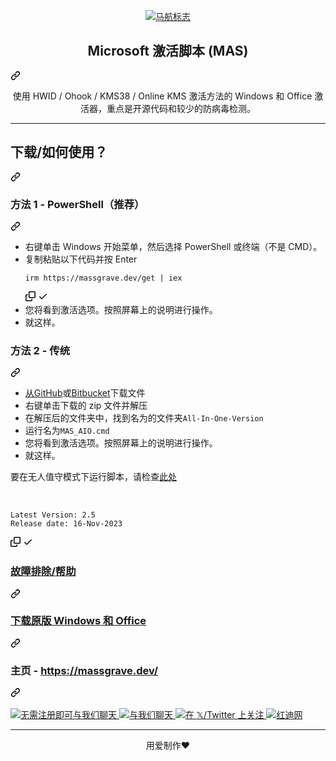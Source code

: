 <div class="Box-sc-g0xbh4-0 bJMeLZ js-snippet-clipboard-copy-unpositioned" data-hpc="true"><article class="markdown-body entry-content container-lg" itemprop="text"><p align="center" dir="auto"><a target="_blank" rel="noopener noreferrer nofollow" href="https://camo.githubusercontent.com/7374fee1d458a89566ded63be24cdd83cc545c81d65424063ed3b67d77f7b4ce/68747470733a2f2f6d61737367726176652e6465762f696d616765732f6c6f676f5f736d616c6c2e706e67"><img src="https://camo.githubusercontent.com/7374fee1d458a89566ded63be24cdd83cc545c81d65424063ed3b67d77f7b4ce/68747470733a2f2f6d61737367726176652e6465762f696d616765732f6c6f676f5f736d616c6c2e706e67" alt="马航标志" data-canonical-src="https://massgrave.dev/images/logo_small.png" style="max-width: 100%;"></a></p>
<div class="markdown-heading" dir="auto"><h1 align="center" tabindex="-1" class="heading-element" dir="auto"><font style="vertical-align: inherit;"><font style="vertical-align: inherit;">Microsoft 激活脚本 (MAS)</font></font></h1><a id="user-content-microsoft--activation--scripts-mas" class="anchor-element" aria-label="永久链接：Microsoft 激活脚本 (MAS)" href="#microsoft--activation--scripts-mas"><svg class="octicon octicon-link" viewBox="0 0 16 16" version="1.1" width="16" height="16" aria-hidden="true"><path d="m7.775 3.275 1.25-1.25a3.5 3.5 0 1 1 4.95 4.95l-2.5 2.5a3.5 3.5 0 0 1-4.95 0 .751.751 0 0 1 .018-1.042.751.751 0 0 1 1.042-.018 1.998 1.998 0 0 0 2.83 0l2.5-2.5a2.002 2.002 0 0 0-2.83-2.83l-1.25 1.25a.751.751 0 0 1-1.042-.018.751.751 0 0 1-.018-1.042Zm-4.69 9.64a1.998 1.998 0 0 0 2.83 0l1.25-1.25a.751.751 0 0 1 1.042.018.751.751 0 0 1 .018 1.042l-1.25 1.25a3.5 3.5 0 1 1-4.95-4.95l2.5-2.5a3.5 3.5 0 0 1 4.95 0 .751.751 0 0 1-.018 1.042.751.751 0 0 1-1.042.018 1.998 1.998 0 0 0-2.83 0l-2.5 2.5a1.998 1.998 0 0 0 0 2.83Z"></path></svg></a></div>
<p align="center" dir="auto"><font style="vertical-align: inherit;"><font style="vertical-align: inherit;">使用 HWID / Ohook / KMS38 / Online KMS 激活方法的 Windows 和 Office 激活器，重点是开源代码和较少的防病毒检测。</font></font></p>
<hr>
<div class="markdown-heading" dir="auto"><h2 tabindex="-1" class="heading-element" dir="auto"><font style="vertical-align: inherit;"><font style="vertical-align: inherit;">下载/如何使用？</font></font></h2><a id="user-content-download--how-to-use-it" class="anchor-element" aria-label="永久链接：下载/如何使用它？" href="#download--how-to-use-it"><svg class="octicon octicon-link" viewBox="0 0 16 16" version="1.1" width="16" height="16" aria-hidden="true"><path d="m7.775 3.275 1.25-1.25a3.5 3.5 0 1 1 4.95 4.95l-2.5 2.5a3.5 3.5 0 0 1-4.95 0 .751.751 0 0 1 .018-1.042.751.751 0 0 1 1.042-.018 1.998 1.998 0 0 0 2.83 0l2.5-2.5a2.002 2.002 0 0 0-2.83-2.83l-1.25 1.25a.751.751 0 0 1-1.042-.018.751.751 0 0 1-.018-1.042Zm-4.69 9.64a1.998 1.998 0 0 0 2.83 0l1.25-1.25a.751.751 0 0 1 1.042.018.751.751 0 0 1 .018 1.042l-1.25 1.25a3.5 3.5 0 1 1-4.95-4.95l2.5-2.5a3.5 3.5 0 0 1 4.95 0 .751.751 0 0 1-.018 1.042.751.751 0 0 1-1.042.018 1.998 1.998 0 0 0-2.83 0l-2.5 2.5a1.998 1.998 0 0 0 0 2.83Z"></path></svg></a></div>
<div class="markdown-heading" dir="auto"><h3 tabindex="-1" class="heading-element" dir="auto"><font style="vertical-align: inherit;"><font style="vertical-align: inherit;">方法 1 - PowerShell（推荐）</font></font></h3><a id="user-content-method-1---powershell-recommended" class="anchor-element" aria-label="永久链接：方法 1 - PowerShell（推荐）" href="#method-1---powershell-recommended"><svg class="octicon octicon-link" viewBox="0 0 16 16" version="1.1" width="16" height="16" aria-hidden="true"><path d="m7.775 3.275 1.25-1.25a3.5 3.5 0 1 1 4.95 4.95l-2.5 2.5a3.5 3.5 0 0 1-4.95 0 .751.751 0 0 1 .018-1.042.751.751 0 0 1 1.042-.018 1.998 1.998 0 0 0 2.83 0l2.5-2.5a2.002 2.002 0 0 0-2.83-2.83l-1.25 1.25a.751.751 0 0 1-1.042-.018.751.751 0 0 1-.018-1.042Zm-4.69 9.64a1.998 1.998 0 0 0 2.83 0l1.25-1.25a.751.751 0 0 1 1.042.018.751.751 0 0 1 .018 1.042l-1.25 1.25a3.5 3.5 0 1 1-4.95-4.95l2.5-2.5a3.5 3.5 0 0 1 4.95 0 .751.751 0 0 1-.018 1.042.751.751 0 0 1-1.042.018 1.998 1.998 0 0 0-2.83 0l-2.5 2.5a1.998 1.998 0 0 0 0 2.83Z"></path></svg></a></div>
<ul dir="auto">
<li><font style="vertical-align: inherit;"><font style="vertical-align: inherit;">右键单击 Windows 开始菜单，然后选择 PowerShell 或终端（不是 CMD）。</font></font></li>
<li><font style="vertical-align: inherit;"><font style="vertical-align: inherit;">复制粘贴以下代码并按 Enter
</font></font><div class="snippet-clipboard-content notranslate position-relative overflow-auto"><pre class="notranslate"><code>irm https://massgrave.dev/get | iex
</code></pre><div class="zeroclipboard-container">
    <clipboard-copy aria-label="Copy" class="ClipboardButton btn btn-invisible js-clipboard-copy m-2 p-0 tooltipped-no-delay d-flex flex-justify-center flex-items-center" data-copy-feedback="Copied!" data-tooltip-direction="w" value="irm https://massgrave.dev/get | iex" tabindex="0" role="button">
      <svg aria-hidden="true" height="16" viewBox="0 0 16 16" version="1.1" width="16" data-view-component="true" class="octicon octicon-copy js-clipboard-copy-icon">
    <path d="M0 6.75C0 5.784.784 5 1.75 5h1.5a.75.75 0 0 1 0 1.5h-1.5a.25.25 0 0 0-.25.25v7.5c0 .138.112.25.25.25h7.5a.25.25 0 0 0 .25-.25v-1.5a.75.75 0 0 1 1.5 0v1.5A1.75 1.75 0 0 1 9.25 16h-7.5A1.75 1.75 0 0 1 0 14.25Z"></path><path d="M5 1.75C5 .784 5.784 0 6.75 0h7.5C15.216 0 16 .784 16 1.75v7.5A1.75 1.75 0 0 1 14.25 11h-7.5A1.75 1.75 0 0 1 5 9.25Zm1.75-.25a.25.25 0 0 0-.25.25v7.5c0 .138.112.25.25.25h7.5a.25.25 0 0 0 .25-.25v-7.5a.25.25 0 0 0-.25-.25Z"></path>
</svg>
      <svg aria-hidden="true" height="16" viewBox="0 0 16 16" version="1.1" width="16" data-view-component="true" class="octicon octicon-check js-clipboard-check-icon color-fg-success d-none">
    <path d="M13.78 4.22a.75.75 0 0 1 0 1.06l-7.25 7.25a.75.75 0 0 1-1.06 0L2.22 9.28a.751.751 0 0 1 .018-1.042.751.751 0 0 1 1.042-.018L6 10.94l6.72-6.72a.75.75 0 0 1 1.06 0Z"></path>
</svg>
    </clipboard-copy>
  </div></div>
</li>
<li><font style="vertical-align: inherit;"><font style="vertical-align: inherit;">您将看到激活选项。</font><font style="vertical-align: inherit;">按照屏幕上的说明进行操作。</font></font></li>
<li><font style="vertical-align: inherit;"><font style="vertical-align: inherit;">就这样。</font></font></li>
</ul>
<div class="markdown-heading" dir="auto"><h3 tabindex="-1" class="heading-element" dir="auto"><font style="vertical-align: inherit;"><font style="vertical-align: inherit;">方法 2 - 传统</font></font></h3><a id="user-content-method-2---traditional" class="anchor-element" aria-label="永久链接：方法 2 - 传统" href="#method-2---traditional"><svg class="octicon octicon-link" viewBox="0 0 16 16" version="1.1" width="16" height="16" aria-hidden="true"><path d="m7.775 3.275 1.25-1.25a3.5 3.5 0 1 1 4.95 4.95l-2.5 2.5a3.5 3.5 0 0 1-4.95 0 .751.751 0 0 1 .018-1.042.751.751 0 0 1 1.042-.018 1.998 1.998 0 0 0 2.83 0l2.5-2.5a2.002 2.002 0 0 0-2.83-2.83l-1.25 1.25a.751.751 0 0 1-1.042-.018.751.751 0 0 1-.018-1.042Zm-4.69 9.64a1.998 1.998 0 0 0 2.83 0l1.25-1.25a.751.751 0 0 1 1.042.018.751.751 0 0 1 .018 1.042l-1.25 1.25a3.5 3.5 0 1 1-4.95-4.95l2.5-2.5a3.5 3.5 0 0 1 4.95 0 .751.751 0 0 1-.018 1.042.751.751 0 0 1-1.042.018 1.998 1.998 0 0 0-2.83 0l-2.5 2.5a1.998 1.998 0 0 0 0 2.83Z"></path></svg></a></div>
<ul dir="auto">
<li><font style="vertical-align: inherit;"></font><a href="https://github.com/massgravel/Microsoft-Activation-Scripts/archive/refs/heads/master.zip"><font style="vertical-align: inherit;"><font style="vertical-align: inherit;">从GitHub</font></font></a><font style="vertical-align: inherit;"><font style="vertical-align: inherit;">或</font><a href="https://bitbucket.org/WindowsAddict/microsoft-activation-scripts/get/master.zip" rel="nofollow"><font style="vertical-align: inherit;">Bitbucket</font></a><font style="vertical-align: inherit;">下载文件</font></font><a href="https://bitbucket.org/WindowsAddict/microsoft-activation-scripts/get/master.zip" rel="nofollow"><font style="vertical-align: inherit;"></font></a></li>
<li><font style="vertical-align: inherit;"><font style="vertical-align: inherit;">右键单击下载的 zip 文件并解压</font></font></li>
<li><font style="vertical-align: inherit;"><font style="vertical-align: inherit;">在解压后的文件夹中，找到名为的文件夹</font></font><code>All-In-One-Version</code></li>
<li><font style="vertical-align: inherit;"><font style="vertical-align: inherit;">运行名为</font></font><code>MAS_AIO.cmd</code></li>
<li><font style="vertical-align: inherit;"><font style="vertical-align: inherit;">您将看到激活选项。</font><font style="vertical-align: inherit;">按照屏幕上的说明进行操作。</font></font></li>
<li><font style="vertical-align: inherit;"><font style="vertical-align: inherit;">就这样。</font></font></li>
</ul>
<p dir="auto"><font style="vertical-align: inherit;"><font style="vertical-align: inherit;">要在无人值守模式下运行脚本，请检查</font></font><a href="https://massgrave.dev/command_line_switches.html" rel="nofollow"><font style="vertical-align: inherit;"><font style="vertical-align: inherit;">此处</font></font></a></p>
<br>
<div class="snippet-clipboard-content notranslate position-relative overflow-auto"><pre class="notranslate"><code>Latest Version: 2.5
Release date: 16-Nov-2023
</code></pre><div class="zeroclipboard-container">
    <clipboard-copy aria-label="Copy" class="ClipboardButton btn btn-invisible js-clipboard-copy m-2 p-0 tooltipped-no-delay d-flex flex-justify-center flex-items-center" data-copy-feedback="Copied!" data-tooltip-direction="w" value="Latest Version: 2.5
Release date: 16-Nov-2023" tabindex="0" role="button">
      <svg aria-hidden="true" height="16" viewBox="0 0 16 16" version="1.1" width="16" data-view-component="true" class="octicon octicon-copy js-clipboard-copy-icon">
    <path d="M0 6.75C0 5.784.784 5 1.75 5h1.5a.75.75 0 0 1 0 1.5h-1.5a.25.25 0 0 0-.25.25v7.5c0 .138.112.25.25.25h7.5a.25.25 0 0 0 .25-.25v-1.5a.75.75 0 0 1 1.5 0v1.5A1.75 1.75 0 0 1 9.25 16h-7.5A1.75 1.75 0 0 1 0 14.25Z"></path><path d="M5 1.75C5 .784 5.784 0 6.75 0h7.5C15.216 0 16 .784 16 1.75v7.5A1.75 1.75 0 0 1 14.25 11h-7.5A1.75 1.75 0 0 1 5 9.25Zm1.75-.25a.25.25 0 0 0-.25.25v7.5c0 .138.112.25.25.25h7.5a.25.25 0 0 0 .25-.25v-7.5a.25.25 0 0 0-.25-.25Z"></path>
</svg>
      <svg aria-hidden="true" height="16" viewBox="0 0 16 16" version="1.1" width="16" data-view-component="true" class="octicon octicon-check js-clipboard-check-icon color-fg-success d-none">
    <path d="M13.78 4.22a.75.75 0 0 1 0 1.06l-7.25 7.25a.75.75 0 0 1-1.06 0L2.22 9.28a.751.751 0 0 1 .018-1.042.751.751 0 0 1 1.042-.018L6 10.94l6.72-6.72a.75.75 0 0 1 1.06 0Z"></path>
</svg>
    </clipboard-copy>
  </div></div>
<div class="markdown-heading" dir="auto"><h3 tabindex="-1" class="heading-element" dir="auto"><a href="https://massgrave.dev/troubleshoot.html" rel="nofollow"><font style="vertical-align: inherit;"><font style="vertical-align: inherit;">故障排除/帮助</font></font></a></h3><a id="user-content-troubleshooting--help" class="anchor-element" aria-label="永久链接：故障排除/帮助" href="#troubleshooting--help"><svg class="octicon octicon-link" viewBox="0 0 16 16" version="1.1" width="16" height="16" aria-hidden="true"><path d="m7.775 3.275 1.25-1.25a3.5 3.5 0 1 1 4.95 4.95l-2.5 2.5a3.5 3.5 0 0 1-4.95 0 .751.751 0 0 1 .018-1.042.751.751 0 0 1 1.042-.018 1.998 1.998 0 0 0 2.83 0l2.5-2.5a2.002 2.002 0 0 0-2.83-2.83l-1.25 1.25a.751.751 0 0 1-1.042-.018.751.751 0 0 1-.018-1.042Zm-4.69 9.64a1.998 1.998 0 0 0 2.83 0l1.25-1.25a.751.751 0 0 1 1.042.018.751.751 0 0 1 .018 1.042l-1.25 1.25a3.5 3.5 0 1 1-4.95-4.95l2.5-2.5a3.5 3.5 0 0 1 4.95 0 .751.751 0 0 1-.018 1.042.751.751 0 0 1-1.042.018 1.998 1.998 0 0 0-2.83 0l-2.5 2.5a1.998 1.998 0 0 0 0 2.83Z"></path></svg></a></div>
<div class="markdown-heading" dir="auto"><h3 tabindex="-1" class="heading-element" dir="auto"><a href="https://massgrave.dev/genuine-installation-media.html" rel="nofollow"><font style="vertical-align: inherit;"><font style="vertical-align: inherit;">下载原版 Windows 和 Office</font></font></a></h3><a id="user-content-download-original-windows--office" class="anchor-element" aria-label="永久链接：下载原始 Windows 和 Office" href="#download-original-windows--office"><svg class="octicon octicon-link" viewBox="0 0 16 16" version="1.1" width="16" height="16" aria-hidden="true"><path d="m7.775 3.275 1.25-1.25a3.5 3.5 0 1 1 4.95 4.95l-2.5 2.5a3.5 3.5 0 0 1-4.95 0 .751.751 0 0 1 .018-1.042.751.751 0 0 1 1.042-.018 1.998 1.998 0 0 0 2.83 0l2.5-2.5a2.002 2.002 0 0 0-2.83-2.83l-1.25 1.25a.751.751 0 0 1-1.042-.018.751.751 0 0 1-.018-1.042Zm-4.69 9.64a1.998 1.998 0 0 0 2.83 0l1.25-1.25a.751.751 0 0 1 1.042.018.751.751 0 0 1 .018 1.042l-1.25 1.25a3.5 3.5 0 1 1-4.95-4.95l2.5-2.5a3.5 3.5 0 0 1 4.95 0 .751.751 0 0 1-.018 1.042.751.751 0 0 1-1.042.018 1.998 1.998 0 0 0-2.83 0l-2.5 2.5a1.998 1.998 0 0 0 0 2.83Z"></path></svg></a></div>
<div class="markdown-heading" dir="auto"><h3 tabindex="-1" class="heading-element" dir="auto"><font style="vertical-align: inherit;"><font style="vertical-align: inherit;">主页 - </font></font><a href="https://massgrave.dev/" rel="nofollow"><font style="vertical-align: inherit;"><font style="vertical-align: inherit;">https://massgrave.dev/</font></font></a></h3><a id="user-content-homepage---httpsmassgravedev" class="anchor-element" aria-label="永久链接：主页 - https://massgrave.dev/" href="#homepage---httpsmassgravedev"><svg class="octicon octicon-link" viewBox="0 0 16 16" version="1.1" width="16" height="16" aria-hidden="true"><path d="m7.775 3.275 1.25-1.25a3.5 3.5 0 1 1 4.95 4.95l-2.5 2.5a3.5 3.5 0 0 1-4.95 0 .751.751 0 0 1 .018-1.042.751.751 0 0 1 1.042-.018 1.998 1.998 0 0 0 2.83 0l2.5-2.5a2.002 2.002 0 0 0-2.83-2.83l-1.25 1.25a.751.751 0 0 1-1.042-.018.751.751 0 0 1-.018-1.042Zm-4.69 9.64a1.998 1.998 0 0 0 2.83 0l1.25-1.25a.751.751 0 0 1 1.042.018.751.751 0 0 1 .018 1.042l-1.25 1.25a3.5 3.5 0 1 1-4.95-4.95l2.5-2.5a3.5 3.5 0 0 1 4.95 0 .751.751 0 0 1-.018 1.042.751.751 0 0 1-1.042.018 1.998 1.998 0 0 0-2.83 0l-2.5 2.5a1.998 1.998 0 0 0 0 2.83Z"></path></svg></a></div>
<br>
<a href="https://discord.gg/gjJEfq7ux8" rel="nofollow">
  <img src="https://camo.githubusercontent.com/1d04638db0c2a0699bd58659a5f7cf475215e85086ec63cb9c21861d0df8a50b/68747470733a2f2f6d61737367726176652e6465762f696d616765732f6c6f676f5f646973636f72642e706e67" alt="无需注册即可与我们聊天" data-canonical-src="https://massgrave.dev/images/logo_discord.png" style="max-width: 100%;">
</a>
<a href="https://t.me/Microsoft_Activation_Scripts" rel="nofollow">
  <img src="https://camo.githubusercontent.com/80619405643b010dea297a23537d14382f52a5b0b2637a3d520ffcdd3876a200/68747470733a2f2f6d61737367726176652e6465762f696d616765732f6c6f676f5f74656c656772616d2e706e67" alt="与我们聊天" data-canonical-src="https://massgrave.dev/images/logo_telegram.png" style="max-width: 100%;">
</a>
<a href="https://twitter.com/massgravel" rel="nofollow">
  <img src="https://camo.githubusercontent.com/070ddd56f5544beda18e9fa2ac3789419fde15966e66fa8690312c876a50c1e1/68747470733a2f2f6d61737367726176652e6465762f696d616765732f6c6f676f5f782e706e67" alt="在 𝕏/Twitter 上关注" data-canonical-src="https://massgrave.dev/images/logo_x.png" style="max-width: 100%;">
</a>
<a href="https://www.reddit.com/r/MAS_Activator" rel="nofollow">
  <img src="https://camo.githubusercontent.com/88e97e2bfe4e25ea433da970c866ac0d66a4869e3911f8526bf008640823f76f/68747470733a2f2f6d61737367726176652e6465762f696d616765732f6c6f676f5f7265646469742e706e67" alt="红迪网" data-canonical-src="https://massgrave.dev/images/logo_reddit.png" style="max-width: 100%;">
</a>
<hr>
<p align="center" dir="auto"><font style="vertical-align: inherit;"><font style="vertical-align: inherit;">用爱制作❤️</font></font></p>
</article></div>
